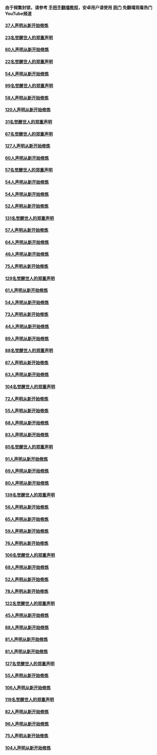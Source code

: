 #### 由于频繁封锁，请参考 [手把手翻墙教程](https://github.com/gfw-breaker/guides/wiki/)，安卓用户请使用 [网门](https://github.com/gfw-breaker/nogfw/blob/master/dl.md?t=02152200) 免翻墙观看热门YouTube频道 

#### [37人声明从新开始修炼](../pages/91/420766.md?t=02152200) 

#### [23名觉醒世人的郑重声明](../pages/91/420765.md?t=02152200) 

#### [60人声明从新开始修炼](../pages/91/420727.md?t=02152200) 

#### [22名觉醒世人的郑重声明](../pages/91/420726.md?t=02152200) 

#### [54人声明从新开始修炼](../pages/91/420529.md?t=02152200) 

#### [99名觉醒世人的郑重声明](../pages/91/420528.md?t=02152200) 

#### [58人声明从新开始修炼](../pages/91/420198.md?t=02152200) 

#### [120人声明从新开始修炼](../pages/91/420141.md?t=02152200) 

#### [31名觉醒世人的郑重声明](../pages/91/420197.md?t=02152200) 

#### [67名觉醒世人的郑重声明](../pages/91/420140.md?t=02152200) 

#### [127人声明从新开始修炼](../pages/91/420082.md?t=02152200) 

#### [60人声明从新开始修炼](../pages/91/420081.md?t=02152200) 

#### [57名觉醒世人的郑重声明](../pages/91/420080.md?t=02152200) 

#### [54人声明从新开始修炼](../pages/91/419533.md?t=02152200) 

#### [54人声明从新开始修炼](../pages/91/419532.md?t=02152200) 

#### [52人声明从新开始修炼](../pages/91/419531.md?t=02152200) 

#### [131名觉醒世人的郑重声明](../pages/91/419530.md?t=02152200) 

#### [57人声明从新开始修炼](../pages/91/419430.md?t=02152200) 

#### [64人声明从新开始修炼](../pages/91/419429.md?t=02152200) 

#### [46人声明从新开始修炼](../pages/91/419428.md?t=02152200) 

#### [75人声明从新开始修炼](../pages/91/419427.md?t=02152200) 

#### [129名觉醒世人的郑重声明](../pages/91/419426.md?t=02152200) 

#### [61人声明从新开始修炼](../pages/91/419198.md?t=02152200) 

#### [54人声明从新开始修炼](../pages/91/419197.md?t=02152200) 

#### [73人声明从新开始修炼](../pages/91/419196.md?t=02152200) 

#### [44人声明从新开始修炼](../pages/91/419075.md?t=02152200) 

#### [89人声明从新开始修炼](../pages/91/419074.md?t=02152200) 

#### [88名觉醒世人的郑重声明](../pages/91/419195.md?t=02152200) 

#### [67人声明从新开始修炼](../pages/91/419073.md?t=02152200) 

#### [63人声明从新开始修炼](../pages/91/419072.md?t=02152200) 

#### [104名觉醒世人的郑重声明](../pages/91/419071.md?t=02152200) 

#### [72人声明从新开始修炼](../pages/91/418902.md?t=02152200) 

#### [55人声明从新开始修炼](../pages/91/418901.md?t=02152200) 

#### [68人声明从新开始修炼](../pages/91/418900.md?t=02152200) 

#### [83人声明从新开始修炼](../pages/91/418757.md?t=02152200) 

#### [85名觉醒世人的郑重声明](../pages/91/418899.md?t=02152200) 

#### [91人声明从新开始修炼](../pages/91/418756.md?t=02152200) 

#### [69人声明从新开始修炼](../pages/91/418755.md?t=02152200) 

#### [80人声明从新开始修炼](../pages/91/418754.md?t=02152200) 

#### [139名觉醒世人的郑重声明](../pages/91/418753.md?t=02152200) 

#### [56人声明从新开始修炼](../pages/91/418594.md?t=02152200) 

#### [65人声明从新开始修炼](../pages/91/418593.md?t=02152200) 

#### [59人声明从新开始修炼](../pages/91/418592.md?t=02152200) 

#### [76人声明从新开始修炼](../pages/91/418431.md?t=02152200) 

#### [106名觉醒世人的郑重声明](../pages/91/418591.md?t=02152200) 

#### [68人声明从新开始修炼](../pages/91/418430.md?t=02152200) 

#### [52人声明从新开始修炼](../pages/91/418429.md?t=02152200) 

#### [78人声明从新开始修炼](../pages/91/418428.md?t=02152200) 

#### [122名觉醒世人的郑重声明](../pages/91/418427.md?t=02152200) 

#### [45人声明从新开始修炼](../pages/91/418248.md?t=02152200) 

#### [88人声明从新开始修炼](../pages/91/418247.md?t=02152200) 

#### [81人声明从新开始修炼](../pages/91/418246.md?t=02152200) 

#### [81人声明从新开始修炼](../pages/91/418139.md?t=02152200) 

#### [127名觉醒世人的郑重声明](../pages/91/418245.md?t=02152200) 

#### [55人声明从新开始修炼](../pages/91/418138.md?t=02152200) 

#### [106人声明从新开始修炼](../pages/91/418137.md?t=02152200) 

#### [119名觉醒世人的郑重声明](../pages/91/418135.md?t=02152200) 

#### [82人声明从新开始修炼](../pages/91/418136.md?t=02152200) 

#### [96人声明从新开始修炼](../pages/91/417831.md?t=02152200) 

#### [75人声明从新开始修炼](../pages/91/417830.md?t=02152200) 

#### [104人声明从新开始修炼](../pages/91/417829.md?t=02152200) 

